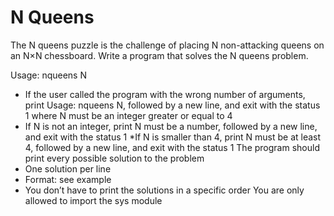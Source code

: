 # N Queens
The N queens puzzle is the challenge of placing N non-attacking queens on an N×N chessboard. Write a program that solves the N queens problem.

Usage: nqueens N
* If the user called the program with the wrong number of arguments, print Usage: nqueens N, followed by a new line, and exit with the status 1
where N must be an integer greater or equal to 4
* If N is not an integer, print N must be a number,  followed by a new line, and exit with the status 1
*If N is smaller than 4, print N must be at least 4, followed by a new line, and exit with the status 1
The program should print every possible solution to the problem
* One solution per line
* Format: see example
* You don’t have to print the solutions in a specific order
You are only allowed to import the sys module